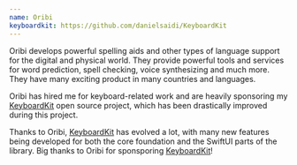 ```yaml
---
name: Oribi
keyboardkit: https://github.com/danielsaidi/KeyboardKit
---
```


Oribi develops powerful spelling aids and other types of language support for the digital and physical world. They provide powerful tools and services for word prediction, spell checking, voice synthesizing and much more. They have many exciting product in many countries and languages.

Oribi has hired me for keyboard-related work and are heavily sponsoring my [KeyboardKit]({{page.keyboardKit}}) open source project, which has been drastically improved during this project.

Thanks to Oribi, [KeyboardKit]({{page.keyboardKit}}) has evolved a lot, with many new features being developed for both the core foundation and the SwiftUI parts of the library. Big thanks to Oribi for sponsporing [KeyboardKit]({{page.keyboardKit}})!